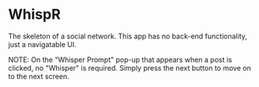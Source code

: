 # WhispR
The skeleton of a social network. This app has no back-end functionality, just a navigatable UI.

NOTE:
On the "Whisper Prompt" pop-up that appears when a post is clicked, no "Whisper" is required. Simply press
the next button to move on to the next screen.
